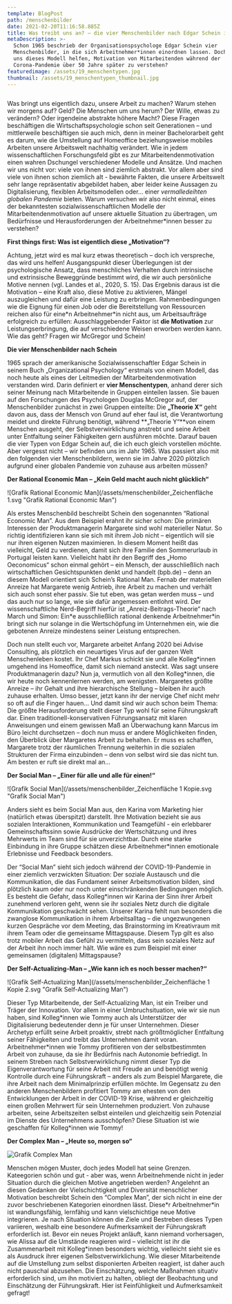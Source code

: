 ```yaml
---
template: BlogPost
path: /menschenbilder
date: 2021-02-20T11:16:58.885Z
title: Was treibt uns an? – die vier Menschenbilder nach Edgar Schein im Homeoffice
metaDescription: >-
  Schon 1965 beschrieb der Organisationspsychologe Edgar Schein vier
  Menschenbilder, in die sich Arbeitnehmer*innen einordnen lassen. Doch wie kann
  uns dieses Modell helfen, Motivation von Mitarbeitenden während der
  Corona-Pandemie über 50 Jahre später zu verstehen?
featuredimage: /assets/19_menschentypen.jpg
thumbnail: /assets/19_menschentypen_thumbnail.jpg
---
```

![]()

Was bringt uns eigentlich dazu, unsere Arbeit zu machen? Warum stehen wir morgens auf? Geld? Die Menschen um uns herum? Der Wille, etwas zu verändern? Oder irgendeine abstrakte höhere Macht? Diese Fragen beschäftigen die Wirtschaftspsychologie schon seit Generationen – und mittlerweile beschäftigen sie auch mich, denn in meiner Bachelorarbeit geht es darum, wie die Umstellung auf Homeoffice beziehungsweise mobiles Arbeiten unsere Arbeitswelt nachhaltig verändert. Wie in jedem wissenschaftlichen Forschungsfeld gibt es zur Mitarbeitendenmotivation einen wahren Dschungel verschiedener Modelle und Ansätze. Und machen wir uns nicht vor: viele von ihnen sind ziemlich abstrakt. Vor allem aber sind viele von ihnen schon ziemlich alt - bewährte Fakten, die unsere Arbeitswelt sehr lange repräsentativ abgebildet haben, aber leider keine Aussagen zu Digitalisierung, flexiblen Arbeitsmodellen oder… einer *vermalledeihten globalen Pandemie* bieten. Warum versuchen wir also nicht einmal, eines der bekanntesten sozialwissenschaftlichen Modelle der Mitarbeitendenmotivation auf unsere aktuelle Situation zu übertragen, um Bedürfnisse und Herausforderungen der Arbeitnehmer*innen besser zu verstehen?

**First things first: Was ist eigentlich diese „Motivation“?**

Achtung, jetzt wird es mal kurz etwas theoretisch – doch ich verspreche, das wird uns helfen! Ausgangspunkt dieser Überlegungen ist der psychologische Ansatz, dass menschliches Verhalten durch intrinsische und extrinsische Beweggründe bestimmt wird, die wir auch persönliche Motive nennen (vgl. Landes et al., 2020, S. 15). Das Ergebnis daraus ist die Motivation – eine Kraft also, diese Motive zu aktivieren, Mängel auszugleichen und dafür eine Leistung zu erbringen. Rahmenbedingungen wie die Eignung für einen Job oder die Bereitstellung von Ressourcen reichen also für eine\*n Arbeitnehmer\*in nicht aus, um Arbeitsaufträge erfolgreich zu erfüllen: Ausschlaggebender Faktor ist **die Motivation** zur Leistungserbringung, die auf verschiedene Weisen erworben werden kann. Wie das geht? Fragen wir McGregor und Schein!

**Die vier Menschenbilder nach Schein**

1965 sprach der amerikanische Sozialwissenschaftler Edgar Schein in seinem Buch „Organizational Psychology“ erstmals von einem Modell, das noch heute als eines der Leitmedien der Mitarbeitendenmotivation verstanden wird. Darin definiert er **vier Menschentypen**, anhand derer sich seiner Meinung nach Mitarbeitende in Gruppen einteilen lassen. Sie bauen auf den Forschungen des Psychologen Douglas McGregor auf, der Menschenbilder zunächst in zwei Gruppen einteilte: Die **„Theorie X“** geht davon aus, dass der Mensch von Grund auf eher faul ist, die Verantwortung meidet und direkte Führung benötigt, während **„Theorie Y“**von einem Menschen ausgeht, der Selbstverwirklichung anstrebt und seine Arbeit unter Entfaltung seiner Fähigkeiten gern ausführen möchte. Darauf bauen die vier Typen von Edgar Schein auf, die ich euch gleich vorstellen möchte. Aber vergesst nicht – wir befinden uns im Jahr 1965. Was passiert also mit den folgenden vier Menschenbildern, wenn sie im Jahre 2020 plötzlich aufgrund einer globalen Pandemie von zuhause aus arbeiten müssen?

**Der Rational Economic Man – „Kein Geld macht auch nicht glücklich“**

![Grafik Rational Economic Man](/assets/menschenbilder_Zeichenfläche 1.svg "Grafik Rational Economic Man")



Als erstes Menschenbild beschreibt Schein den sogenannten “Rational Economic Man”. Aus dem Beispiel erahnt ihr sicher schon: Die primären Interessen der Produktmanagerin Margarete sind wohl materieller Natur. So richtig identifizieren kann sie sich mit ihrem Job nicht – eigentlich will sie nur ihren eigenen Nutzen maximieren. In diesem Moment heißt das vielleicht, Geld zu verdienen, damit sich ihre Familie den Sommerurlaub in Portugal leisten kann. Vielleicht habt ihr den Begriff des „Homo Oeconomicus“ schon einmal gehört – ein Mensch, der ausschließlich nach wirtschaftlichen Gesichtspunkten denkt und handelt (bpb.de) – denn an diesem Modell orientiert sich Schein’s Rational Man. Fernab der materiellen Anreize hat Margarete wenig Antrieb, ihre Arbeit zu machen und verhält sich auch sonst eher passiv. Sie tut eben, was getan werden muss – und das auch nur so lange, wie sie dafür angemessen entlohnt wird. Der wissenschaftliche Nerd-Begriff hierfür ist „Anreiz-Beitrags-Theorie“ nach March und Simon: Ein\*e ausschließlich rational denkende Arbeitnehmer\*in bringt sich nur solange in die Wertschöpfung im Unternehmen ein, wie die gebotenen Anreize mindestens seiner Leistung entsprechen.

Doch nun stellt euch vor, Margarete arbeitet Anfang 2020 bei Advise Consulting, als plötzlich ein neuartiges Virus auf der ganzen Welt Menschenleben kostet. Ihr Chef Markus schickt sie und alle Kolleg\*innen umgehend ins Homeoffice, damit sich niemand ansteckt. Was sagt unsere Produktmanagerin dazu? Nun ja, vermutlich von all den Kolleg\*innen, die wir heute noch kennenlernen werden, am wenigsten. Margaretes größte Anreize – ihr Gehalt und ihre hierarchische Stellung – bleiben ihr auch zuhause erhalten. Umso besser, jetzt kann ihr der nervige Chef nicht mehr so oft auf die Finger hauen… Und damit sind wir auch schon beim Thema: Die größte Herausforderung stellt dieser Typ wohl für seine Führungskraft dar. Einen traditionell-konservativen Führungsansatz mit klaren Anweisungen und einem gewissen Maß an Überwachung kann Marcus im Büro leicht durchsetzen – doch nun muss er andere Möglichkeiten finden, den Überblick über Margaretes Arbeit zu behalten. Er muss es schaffen, Margarete trotz der räumlichen Trennung weiterhin in die sozialen Strukturen der Firma einzubinden – denn von selbst wird sie das nicht tun. Am besten er ruft sie direkt mal an…

**Der Social Man – „Einer für alle und alle für einen!“**

![Grafik Social Man](/assets/menschenbilder_Zeichenfläche 1 Kopie.svg "Grafik Social Man")

Anders sieht es beim Social Man aus, den Karina vom Marketing hier (natürlich etwas überspitzt) darstellt. Ihre Motivation bezieht sie aus sozialen Interaktionen, Kommunikation und Teamgefühl - ein erlebbarer Gemeinschaftssinn sowie Ausdrücke der Wertschätzung und ihres Mehrwerts im Team sind für sie unverzichtbar. Durch eine starke Einbindung in ihre Gruppe schätzen diese Arbeitnehmer*innen emotionale Erlebnisse und Feedback besonders.

Der “Social Man” sieht sich jedoch während der COVID-19-Pandemie in einer ziemlich verzwickten Situation: Der soziale Austausch und die Kommunikation, die das Fundament seiner Arbeitsmotivation bilden, sind plötzlich kaum oder nur noch unter einschränkenden Bedingungen möglich. Es besteht die Gefahr, dass Kolleg*innen wir Karina der Sinn ihrer Arbeit zunehmend verloren geht, wenn sie ihr soziales Netz durch die digitale Kommunikation geschwächt sehen. Unserer Karina fehlt nun besonders die zwanglose Kommunikation in ihrem Arbeitsalltag – die ungezwungenen kurzen Gespräche vor dem Meeting, das Brainstorming im Kreativraum mit ihrem Team oder die gemeinsame Mittagspause. Diesem Typ gilt es also trotz mobiler Arbeit das Gefühl zu vermitteln, dass sein soziales Netz auf der Arbeit ihn noch immer hält. Wie wäre es zum Beispiel mit einer gemeinsamen (digitalen) Mittagspause?

**Der Self-Actualizing-Man – „Wie kann ich es noch besser machen?“**

![Grafik Self-Actualizing Man](/assets/menschenbilder_Zeichenfläche 1 Kopie 2.svg "Grafik Self-Actualizing Man")

Dieser Typ Mitarbeitende, der Self-Actualizing Man, ist ein Treiber und Träger der Innovation. Vor allem in einer Umbruchsituation, wie wir sie nun haben, sind Kolleg\*innen wie Tommy auch als Unterstützer der Digitalisierung bedeutender denn je für unser Unternehmen. Dieser Archetyp erfüllt seine Arbeit proaktiv, strebt nach größtmöglicher Entfaltung seiner Fähigkeiten und treibt das Unternehmen damit voran. Arbeitnehmer\*innen wie Tommy profitieren von der selbstbestimmten Arbeit von zuhause, da sie ihr Bedürfnis nach Autonomie befriedigt. In seinem Streben nach Selbstverwirklichung nimmt dieser Typ die Eigenverantwortung für seine Arbeit mit Freude an und benötigt wenig Kontrolle durch eine Führungskraft – anders als zum Beispiel Margarete, die ihre Arbeit nach dem Minimalprinzip erfüllen möchte. Im Gegensatz zu den anderen Menschenbildern profitiert Tommy am ehesten von den Entwicklungen der Arbeit in der COVID-19 Krise, während er gleichzeitig einen großen Mehrwert für sein Unternehmen produziert. Von zuhause arbeiten, seine Arbeitszeiten selbst einteilen und gleichzeitig sein Potenzial im Dienste des Unternehmens ausschöpfen? Diese Situation ist wie geschaffen für Kolleg*innen wie Tommy!

**Der Complex Man – „Heute so, morgen so“**

![Grafik Complex Man](/assets/menschenbilder-04.svg "Grafik Complex Man")

Menschen mögen Muster, doch jedes Modell hat seine Grenzen. Kateegorien schön und gut - aber was, wenn Arbeitnehmende nicht in jeder Situation durch die gleichen Motive angetrieben werden? Angelehnt an diesen Gedanken der Vielschichtigkeit und Diversität menschlicher Motivation beschreibt Schein den “Complex Man”, der sich nicht in eine der zuvor beschriebenen Kategorien einordnen lässt. Diese\*r Arbeitnehmer\*in ist wandlungsfähig, lernfähig und kann vielschichtige neue Motive integrieren. Je nach Situation können die Ziele und Bestreben dieses Typen variieren, weshalb eine besondere Aufmerksamkeit der Führungskraft erforderlich ist. Bevor ein neues Projekt anläuft, kann niemand vorhersagen, wie Alissa auf die Umstände reagieren wird – vielleicht ist ihr die Zusammenarbeit mit Kolleg*innen besonders wichtig, vielleicht sieht sie es als Ausdruck ihrer eigenen Selbstverwirklichung. Wie dieser Mitarbeitende auf die Umstellung zum selbst disponierten Arbeiten reagiert, ist daher auch nicht pauschal abzusehen. Die Einschätzung, welche Maßnahmen situativ erforderlich sind, um ihn motiviert zu halten, obliegt der Beobachtung und Einschätzung der Führungskraft. Hier ist Feinfühligkeit und Aufmerksamkeit gefragt!
